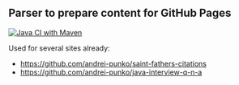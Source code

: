 ## Parser to prepare content for GitHub Pages

[![Java CI with Maven](https://github.com/andrei-punko/github-pages-content-generator/actions/workflows/maven.yml/badge.svg)](https://github.com/andrei-punko/github-pages-content-generator/actions/workflows/maven.yml)

Used for several sites already:
- https://github.com/andrei-punko/saint-fathers-citations
- https://github.com/andrei-punko/java-interview-q-n-a
